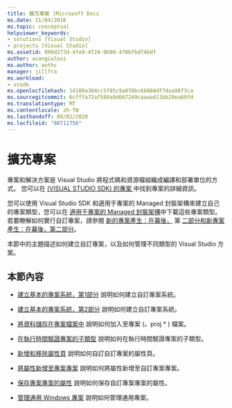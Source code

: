 ```yaml
---
title: 擴充專案 |Microsoft Docs
ms.date: 11/04/2016
ms.topic: conceptual
helpviewer_keywords:
- solutions [Visual Studio]
- projects [Visual Studio]
ms.assetid: 096d273d-4fe9-4f24-9b00-470bfbdf4bdf
author: acangialosi
ms.author: anthc
manager: jillfra
ms.workload:
- vssdk
ms.openlocfilehash: 14108a304cc5f85c9a870bc66804df7daa98f3ca
ms.sourcegitcommit: 6cfffa72af599a9d667249caaaa411bb28ea69fd
ms.translationtype: MT
ms.contentlocale: zh-TW
ms.lasthandoff: 09/02/2020
ms.locfileid: "80711756"
---
```

# <a name="extend-projects"></a>擴充專案
專案和解決方案是 Visual Studio 將程式碼和資源檔組織成編譯和部署單位的方式。 您可以在 [ (VISUAL STUDIO SDK) 的專案 ](../extensibility/extending-projects.md)中找到專案的詳細資訊。

 您可以使用 Visual Studio SDK 和適用于專案的 Managed 封裝架構來建立自己的專案類型，您可以在 [適用于專案的 Managed 封裝架構](https://github.com/tunnelvisionlabs/MPFProj10)中下載這些專案類型。 若要瞭解如何實行自訂專案，請參閱 [新的專案產生：在幕後，](../extensibility/internals/new-project-generation-under-the-hood-part-one.md) 第 [二部分和新專案產生：在幕後，第二部分](../extensibility/internals/new-project-generation-under-the-hood-part-two.md)。

 本節中的主題描述如何建立自訂專案，以及如何管理不同類型的 Visual Studio 方案。

## <a name="in-this-section"></a>本節內容
- [建立基本的專案系統，第1部分](../extensibility/creating-a-basic-project-system-part-1.md) 說明如何建立自訂專案系統。

- [建立基本的專案系統，第2部分](../extensibility/creating-a-basic-project-system-part-2.md) 說明如何建立自訂專案系統。

- [將資料儲存在專案檔案中](../extensibility/saving-data-in-project-files.md) 說明如何加入至專案 (<em>。</em>proj * ) 檔案。

- [在執行時間驗證專案的子類型](../extensibility/verifying-subtypes-of-a-project-at-run-time.md) 說明如何在執行時間驗證專案的子類型。

- [新增和移除屬性頁](../extensibility/adding-and-removing-property-pages.md) 說明如何自訂自訂專案的屬性頁。

- [將屬性新增至專案專案](../extensibility/adding-an-attribute-to-a-project-item.md) 說明如何將屬性新增至自訂專案專案。

- [保存專案專案的屬性](../extensibility/persisting-the-property-of-a-project-item.md) 說明如何保存自訂專案專案的屬性。

- [管理通用 Windows 專案](../extensibility/managing-universal-windows-projects.md) 說明如何管理通用專案。
